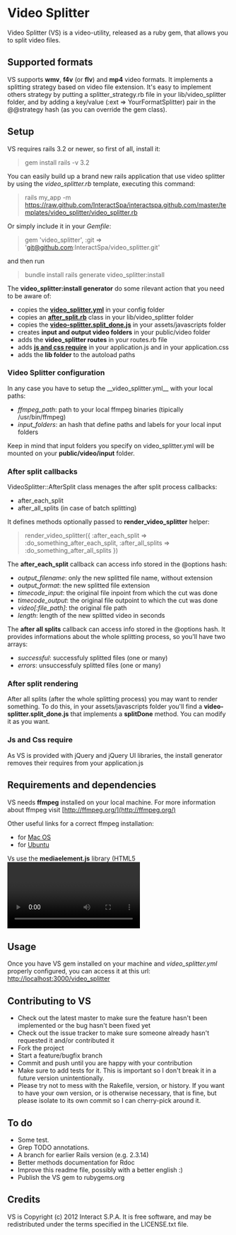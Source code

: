 # Video Splitter

Video Splitter (VS) is a video-utility, released as a ruby gem, that allows you to split video files.

## Supported formats

VS supports __wmv__, __f4v__ (or __flv__) and __mp4__ video formats.
It implements a splitting strategy based on video file extension.
It's easy to implement others strategy by putting a splitter_strategy.rb file in your
lib/video_splitter folder, and by adding a key/value (:ext => YourFormatSplitter) pair in the @@strategy hash (as you can override the gem class).

## Setup

VS requires rails 3.2 or newer, so first of all, install it:

> gem install rails -v 3.2

You can easily build up a brand new rails application that use video splitter by using the _video_splitter.rb_ template, executing this command:

> rails my_app -m https://raw.github.com/InteractSpa/interactspa.github.com/master/templates/video_splitter/video_splitter.rb

Or simply include it in your _Gemfile_:

> gem 'video_splitter', :git => 'git@github.com:InteractSpa/video_splitter.git'

and then run

> bundle install
> rails generate video_splitter:install

The __video_splitter:install generator__ do some rilevant action that you need to be aware of:

* copies the [__video_splitter.yml__](#video-splitter-configuration "click for details") in your config folder
* copies an [__after_split.rb__](#after-split-callbacks "click for details") class in your lib/video_splitter folder
* copies the [__video-splitter.split_done.js__](#after-split-rendering "click for details") in your assets/javascripts folder
* creates __input and output video folders__ in your public/video folder
* adds the __video_splitter routes__ in your routes.rb file
* adds [__js and css require__](#js-and-css-require "click for details") in your application.js and in your application.css
* adds the __lib folder__ to the autoload paths

<a name="video-splitter-configuration"></a>
<h3 id="video-splitter-configuration">Video Splitter configuration</h3>
In any case you have to setup the __video_splitter.yml__ with your local paths:

* _ffmpeg_path_: path to your local ffmpeg binaries (tipically /usr/bin/ffmpeg)
* _input_folders_: an hash that define paths and labels for your local input folders

Keep in mind that input folders you specify on video_splitter.yml will be mounted on your __public/video/input__ folder.

<a name="after-split-callbacks"></a>
### After split callbacks
VideoSplitter::AfterSplit class menages the after split process callbacks:

* after_each_split
* after_all_splits (in case of batch splitting)

It defines methods optionally passed to __render_video_splitter__ helper:

> render_video_splitter({
    :after_each_split => :do_something_after_each_split,
    :after_all_splits => :do_something_after_all_splits
})

The __after_each_split__ callback can access info stored in the @options hash:

* _output_filename_: only the new splitted file name, without extension
* _output_format_: the new splitted file extension
* _timecode_input_: the original file inpoint from which the cut was done
* _timecode_output_: the original file outpoint to which the cut was done
* _video[:file_path]_: the original file path
* _length_: length of the new splitted video in seconds

The __after all splits__ callback can access info stored in the @options hash.
It provides informations about the whole splitting process, so you'll have two arrays:

* _successful_: successfuly splitted files (one or many)
* _errors_: unsuccessfuly splitted files (one or many)

<a name="after-split-rendering"></a>
### After split rendering
After all splits (after the whole splitting process) you may want to render something.
To do this, in your assets/javascripts folder you'll find a __video-splitter.split_done.js__ that implements a __splitDone__ method.
You can modify it as you want.

<a name="js-and-css-require"></a>
### Js and Css require
As VS is provided with jQuery and jQuery UI libraries, the install generator removes their requires from your application.js

## Requirements and dependencies

VS needs __ffmpeg__ installed on your local machine.
For more information about ffmpeg visit [http://ffmpeg.org/](http://ffmpeg.org/)

Other useful links for a correct ffmpeg installation:

* for [Mac OS](http://ffmpeg.org/trac/ffmpeg/wiki/MacOSXCompilationGuide)
* for [Ubuntu](http://ubuntuforums.org/showpost.php?p=9868359&postcount=1289)

Vs use the __mediaelement.js__ library (HTML5 <video> and <audio> shim and player [http://mediaelementjs.com/](http://mediaelementjs.com/)) and provides
a plugin (mep-feature-videosplitter.js) that adds in/out markers to it. It also draws a __subclip timeline__ using jQuery UI slider.

## Usage

Once you have VS gem installed on your machine and _video_splitter.yml_ properly configured, you can access it at this url: [http://localhost:3000/video_splitter](http://localhost:3000/video_splitter)

## Contributing to VS

* Check out the latest master to make sure the feature hasn't been implemented or the bug hasn't been fixed yet
* Check out the issue tracker to make sure someone already hasn't requested it and/or contributed it
* Fork the project
* Start a feature/bugfix branch
* Commit and push until you are happy with your contribution
* Make sure to add tests for it. This is important so I don't break it in a future version unintentionally.
* Please try not to mess with the Rakefile, version, or history. If you want to have your own version, or is otherwise necessary, that is fine, but please isolate to its own commit so I can cherry-pick around it.


## To do

* Some test.
* Grep TODO annotations.
* A branch for earlier Rails version (e.g. 2.3.14)
* Better methods documentation for Rdoc
* Improve this readme file, possibly with a better english :)
* Publish the VS gem to rubygems.org

## Credits
VS is Copyright (c) 2012 Interact S.P.A.
It is free software, and may be redistributed under the terms specified in the LICENSE.txt file.

